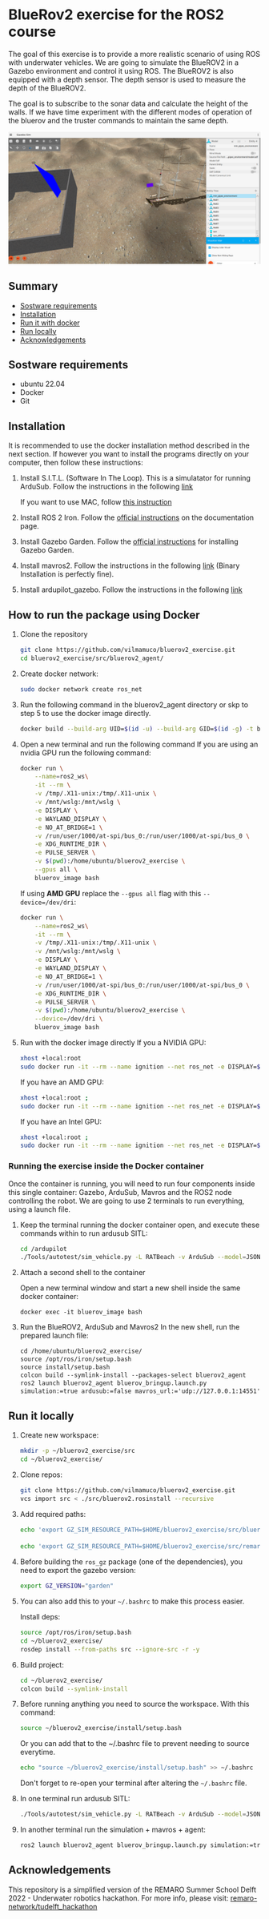 
# BlueRov2 exercise for the ROS2 course 

The goal of this exercise is to provide a more realistic scenario of using ROS with underwater vehicles. We are going to simulate the BlueROV2 in a Gazebo environment and control it using ROS. The BlueROV2 is also equipped with a depth sensor. The depth sensor is used to measure the depth of the BlueROV2.

The goal is to subscribe to the sonar data and calculate the height of the walls. If we have time experiment with the different modes of operation of the bluerov and the truster commands to maintain the same depth.


![Gazebo](./runningGazebo.png)

## Summary
- [Sostware requirements](https://github.com/vilmamuco/bluerov2_exercise#sostware-requirements)
- [Installation](https://github.com/vilmamuco/bluerov2_exercise#installation)
- [Run it with docker](https://github.com/vilmamuco/bluerov2_exercise#how-to-run-the-package-using-docker)
- [Run locally](https://github.com/vilmamuco/bluerov2_exercise#run-it-locally)
- [Acknowledgements](https://github.com/vilmamuco/bluerov2_exercise#acknowledgements)

## Sostware requirements

- ubuntu 22.04
- Docker
- Git

## Installation

It is recommended to use the docker installation method described in the next section. If however you want to install the programs directly on your computer, then follow these instructions:

1. Install S.I.T.L. (Software In The Loop). This is a simulatator for running ArduSub. Follow the instructions in the following [link](https://ardupilot.org/dev/docs/building-setup-linux.html#building-setup-linux)

     If you want to use MAC, follow [this instruction](https://ardupilot.org/dev/docs/building-setup-mac.html)

2. Install ROS 2 Iron. Follow the [official instructions](https://docs.ros.org/en/iron/Installation/Ubuntu-Install-Debians.html) on the documentation page.

3. Install Gazebo Garden. Follow the [official instructions](https://gazebosim.org/docs/garden/install_ubuntu) for installing Gazebo Garden.

4. Install mavros2. Follow the instructions in the following [link](https://docs.px4.io/main/en/ros/mavros_installation.html) (Binary Installation is perfectly fine).

5. Install ardupilot_gazebo. Follow the instructions in the following [link](https://github.com/ArduPilot/ardupilot_gazebo/)

## How to run the package using Docker

1. Clone the repository
   ```Bash
   git clone https://github.com/vilmamuco/bluerov2_exercise.git
   cd bluerov2_exercise/src/bluerov2_agent/
   ```

2. Create docker network:

    ```Bash
    sudo docker network create ros_net
    ```

3. Run the following command in the bluerov2_agent directory or skp to step 5 to use the docker image directly.

   ```Bash
   docker build --build-arg UID=$(id -u) --build-arg GID=$(id -g) -t bluerov_image .
   ```
4. Open a new terminal and run the following command
   If you are using an nvidia GPU run the following command:

   ```Bash
   docker run \
       --name=ros2_ws\
       -it --rm \
       -v /tmp/.X11-unix:/tmp/.X11-unix \
       -v /mnt/wslg:/mnt/wslg \
       -e DISPLAY \
       -e WAYLAND_DISPLAY \
       -e NO_AT_BRIDGE=1 \
       -v /run/user/1000/at-spi/bus_0:/run/user/1000/at-spi/bus_0 \
       -e XDG_RUNTIME_DIR \
       -e PULSE_SERVER \
       -v $(pwd):/home/ubuntu/bluerov2_exercise \
       --gpus all \
       bluerov_image bash
   ```
       
   If using **AMD GPU** replace the `--gpus all` flag with this `--device=/dev/dri`:

   ```Bash
   docker run \
       --name=ros2_ws\
       -it --rm \
       -v /tmp/.X11-unix:/tmp/.X11-unix \
       -v /mnt/wslg:/mnt/wslg \
       -e DISPLAY \
       -e WAYLAND_DISPLAY \
       -e NO_AT_BRIDGE=1 \
       -v /run/user/1000/at-spi/bus_0:/run/user/1000/at-spi/bus_0 \
       -e XDG_RUNTIME_DIR \
       -e PULSE_SERVER \
       -v $(pwd):/home/ubuntu/bluerov2_exercise \
       --device=/dev/dri \
       bluerov_image bash
   ```
5. Run with the docker image directly
    If you a NVIDIA GPU:
    ```Bash
    xhost +local:root
    sudo docker run -it --rm --name ignition --net ros_net -e DISPLAY=$DISPLAY -e NO_AT_BRIDGE=1 -v /run/user/1000/at-spi/bus_0:/run/user/1000/at-spi/bus_0  -v /tmp/.X11-unix:/tmp/.X11-unix:ro --gpus all ghcr.io/remaro-network/tudelft_hackathon:nvidia bash
    ```

    If you have an AMD GPU:
    ```Bash
    xhost +local:root ;
    sudo docker run -it --rm --name ignition --net ros_net -e DISPLAY=$DISPLAY -v /tmp/.X11-unix:/tmp/.X11-unix:ro --device=/dev/dri --group-add video  ghcr.io/remaro-network/tudelft_hackathon:non-nvidia  bash
    ```

    If you have an Intel GPU:
    ```Bash
    xhost +local:root ;
    sudo docker run -it --rm --name ignition --net ros_net -e DISPLAY=$DISPLAY -v /tmp/.X11-unix:/tmp/.X11-unix:ro --device=/dev/dri:/dev/dri  ghcr.io/remaro-network/tudelft_hackathon:non-nvidia bash
    ```


### Running the exercise inside the Docker container

Once the container is running, you will need to run four components inside this single container: Gazebo, ArduSub, Mavros and the ROS2 node controlling the robot.
We are going to use 2 terminals to run everything, using a launch file.


1. Keep the terminal running the docker container open, and execute these commands within to run ardusub SITL:
    ```Bash
    cd /ardupilot
    ./Tools/autotest/sim_vehicle.py -L RATBeach -v ArduSub --model=JSON --out=udp:0.0.0.0:14551  --console
    ```
2. Attach a second shell to the container

   Open a new terminal window and start a new shell inside the same docker container:
   ```
   docker exec -it bluerov_image bash
   ```
3. Run the BlueROV2, ArduSub and Mavros2
   In the new shell, run the prepared launch file:
   ```
   cd /home/ubuntu/bluerov2_exercise/
   source /opt/ros/iron/setup.bash
   source install/setup.bash
   colcon build --symlink-install --packages-select bluerov2_agent
   ros2 launch bluerov2_agent bluerov_bringup.launch.py simulation:=true ardusub:=false mavros_url:='udp://127.0.0.1:14551'
   ```

## Run it locally

1. Create new workspace:
    ```Bash
    mkdir -p ~/bluerov2_exercise/src
    cd ~/bluerov2_exercise/
    ```

2. Clone repos:
    ```Bash
    git clone https://github.com/vilmamuco/bluerov2_exercise.git
    vcs import src < ./src/bluerov2.rosinstall --recursive
    ```

3. Add required paths:
    ```Bash
    echo 'export GZ_SIM_RESOURCE_PATH=$HOME/bluerov2_exercise/src/bluerov2_ignition/models:$HOME/bluerov2_exercise/src/bluerov2_ignition/worlds:${GZ_SIM_RESOURCE_PATH}' >> ~/.bashrc

    echo 'export GZ_SIM_RESOURCE_PATH=$HOME/bluerov2_exercise/src/remaro_worlds/models:$HOME/bluerov2_exercise/src/remaro_worlds/worlds:${GZ_SIM_RESOURCE_PATH}' >> ~/.bashrc
    ```

4. Before building the `ros_gz` package (one of the dependencies), you need to export the gazebo version:

    ```Bash
    export GZ_VERSION="garden"
    ```
5. You can also add this to your `~/.bashrc` to make this process easier.

    Install deps:
    ```Bash
    source /opt/ros/iron/setup.bash
    cd ~/bluerov2_exercise/
    rosdep install --from-paths src --ignore-src -r -y
    ```

6. Build project:
    ```Bash
    cd ~/bluerov2_exercise/
    colcon build --symlink-install
    ```

7. Before running anything you need to source the workspace. With this command:

    ```Bash
    source ~/bluerov2_exercise/install/setup.bash
    ```

    Or you can add that to the ~/.bashrc file to prevent needing to source everytime.

    ```Bash
    echo "source ~/bluerov2_exercise/install/setup.bash" >> ~/.bashrc
    ```
    Don't forget to re-open your terminal after altering the `~/.bashrc` file.

8. In one terminal run ardusub SITL:
    ```Bash
    ./Tools/autotest/sim_vehicle.py -L RATBeach -v ArduSub --model=JSON --out=udp:0.0.0.0:14551  --console
    ```

9. In another terminal run the simulation + mavros + agent:
    ```Bash
    ros2 launch bluerov2_agent bluerov_bringup.launch.py simulation:=true ardusub:=false mavros_url:='udp://127.0.0.1:14551'
    ```

## Acknowledgements

This repository is a simplified version of the REMARO Summer School Delft 2022 - Underwater robotics hackathon. For more info, please visit: <a href="https://github.com/remaro-network/tudelft_hackathon.git"> remaro-network/tudelft_hackathon
